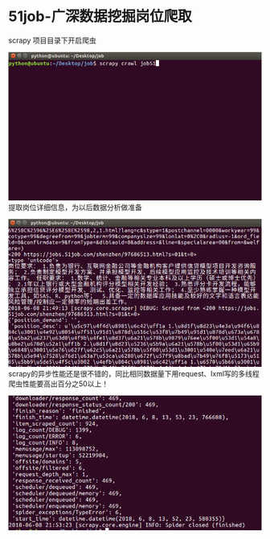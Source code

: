 # 51job-广深数据挖掘岗位爬取
scrapy
项目目录下开启爬虫

![image](https://raw.githubusercontent.com/alige32/51job-datamining/master/images/%E7%88%AC%E8%99%AB%E5%91%BD%E4%BB%A4.png)
提取岗位详细信息，为以后数据分析做准备

![image](https://github.com/alige32/51job-datamining/blob/master/images/%E5%B2%97%E4%BD%8D%E8%AF%A6%E7%BB%86%E4%BF%A1%E6%81%AF.png?raw=true)
scrapy的异步性能还是很不错的，同比相同数据量下用request、lxml写的多线程爬虫性能要高出百分之50以上！

![image](https://github.com/alige32/51job-datamining/blob/master/images/%E8%80%97%E6%97%B6.png?raw=true)
